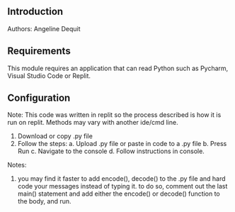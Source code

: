 ## Introduction

Authors: Angeline Dequit

## Requirements

This module requires an application that can read Python such as Pycharm, Visual Studio Code or Replit. 

## Configuration

Note: This code was written in replit so the process described is how it is run on replit. Methods may vary with another ide/cmd line.

1. Download or copy .py file
2. Follow the steps:
  a. Upload .py file or paste in code to a .py file 
  b. Press Run
  c. Navigate to the console
  d. Follow instructions in console.

Notes:
1.  you may find it faster to add encode(), decode() to the .py file and hard code your messages instead of typing it. to do so, comment out the last main() statement and add either the encode() or decode() function to the body, and run. 